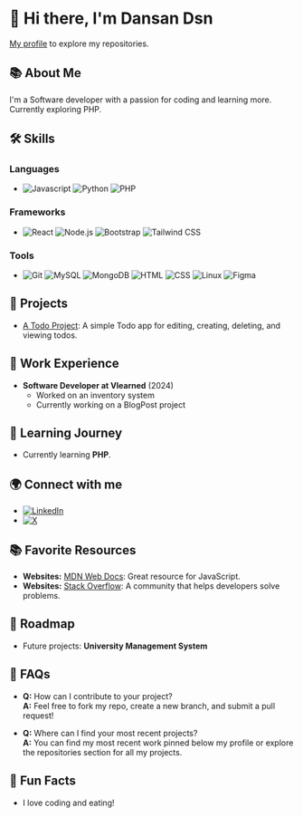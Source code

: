 # 👋 Hi there, I'm Dansan Dsn

[My profile](https://github.com/dansan-dsn?tab=repositories) to explore my repositories.

## 📚 About Me
I'm a Software developer with a passion for coding and learning more. Currently exploring PHP.

## 🛠️ Skills
### Languages
- ![Javascript](https://img.shields.io/badge/Javascprit-F7DF1E?style=flat-square&logo=javascript&logoColor=black&label=) ![Python](https://img.shields.io/badge/Python-3776AB?style=flat-square&logo=python&logoColor=white&label=) ![PHP](https://img.shields.io/badge/PHP-777BB4?style=flat-square&logo=php&logoColor=white&label=)

### Frameworks
- ![React](https://img.shields.io/badge/React-61DAFB?style=flat-square&logo=react&logoColor=black&label=) ![Node.js](https://img.shields.io/badge/Node.js-339933?style=flat-square&logo=nodedotjs&logoColor=white&label=) ![Bootstrap](https://img.shields.io/badge/Bootstrap-563D7C?style=flat-square&logo=bootstrap&logoColor=white&label=) ![Tailwind CSS](https://img.shields.io/badge/Tailwind%20CSS-06B6D4?style=flat-square&logo=tailwind-css&logoColor=white&label=)

### Tools
- ![Git](https://img.shields.io/badge/Git-F05032?style=flat-square&logo=git&logoColor=white&label=) ![MySQL](https://img.shields.io/badge/MySQL-005C84?style=flat-square&logo=mysql&logoColor=white&label=) ![MongoDB](https://img.shields.io/badge/MongoDB-47A248?style=flat-square&logo=mongodb&logoColor=white&label=) ![HTML](https://img.shields.io/badge/HTML5-E34F26?style=flat-square&logo=html5&logoColor=white&label=) ![CSS](https://img.shields.io/badge/CSS3-1572B6?style=flat-square&logo=css3&logoColor=white&label=) ![Linux](https://img.shields.io/badge/Linux-FCC624?style=flat-square&logo=linux&logoColor=black&label=) ![Figma](https://img.shields.io/badge/Figma-000000?style=flat-square&logo=figma&logoColor=white&label=)

## 🌟 Projects
- [A Todo Project](https://github.com/dansan-dsn/Node-Todo): A simple Todo app for editing, creating, deleting, and viewing todos.

## 💼 Work Experience
- **Software Developer at Vlearned** (2024)
  - Worked on an inventory system
  - Currently working on a BlogPost project

## 📖 Learning Journey
- Currently learning **PHP**.

## 🌍 Connect with me
- [![LinkedIn](https://img.shields.io/badge/LinkedIn-0A66C2?style=flat-square&logo=linkedin&logoColor=white)](https://www.linkedin.com/in/Dansan-d.s.n) 
- [![X](https://img.shields.io/badge/X-000000?style=flat-square&logo=x&logoColor=white)](https://x.com/dsn970)

## 📚 Favorite Resources
- **Websites:** [MDN Web Docs](https://developer.mozilla.org/en/): Great resource for JavaScript.
- **Websites:** [Stack Overflow](https://stackoverflow.com): A community that helps developers solve problems.

## 🚀 Roadmap
- Future projects: **University Management System**

## 💬 FAQs
- **Q:** How can I contribute to your project?  
  **A:** Feel free to fork my repo, create a new branch, and submit a pull request!
  
- **Q:** Where can I find your most recent projects?  
  **A:** You can find my most recent work pinned below my profile or explore the repositories section for all my projects.

## 🎉 Fun Facts
- I love coding and eating!
